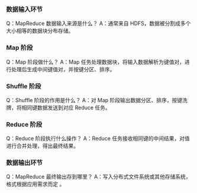 ### 数据输入环节

Q：MapReduce 数据输入来源是什么？
A：通常来自 HDFS，数据被分割成多个大小相等的数据块分布存储。

### Map 阶段

Q：Map 阶段做什么？
A：Map 任务处理数据块，将输入数据解析为键值对，进行处理后生成中间键值对，并按键分区、排序。

### Shuffle 阶段

Q：Shuffle 阶段的作用是什么？
A：对 Map 阶段输出数据分区、排序，按键洗牌，将相同键数据发送到对应 Reduce 任务。

### Reduce 阶段

Q：Reduce 阶段执行什么操作？
A：Reduce 任务接收相同键的中间结果，对值进行合并处理，得出最终结果。

### 数据输出环节

Q：MapReduce 最终输出存到哪里？
A：写入分布式文件系统或其他存储系统，格式根据应用需求而定 。